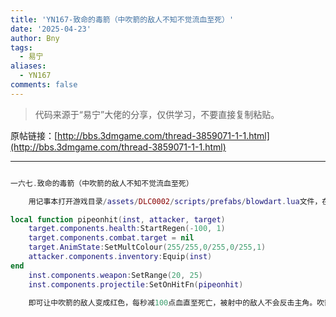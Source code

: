 ```yaml
---
title: 'YN167-致命的毒箭（中吹箭的敌人不知不觉流血至死）'
date: '2025-04-23'
author: Bny
tags:
  - 易宁
aliases:
  - YN167
comments: false
---
```


> 代码来源于“易宁”大佬的分享，仅供学习，不要直接复制粘贴。

原帖链接：[http://bbs.3dmgame.com/thread-3859071-1-1.html](http://bbs.3dmgame.com/thread-3859071-1-1.html)

---

```lua  

一六七.致命的毒箭（中吹箭的敌人不知不觉流血至死）	用记事本打开游戏目录/assets/DLC0002/scripts/prefabs/blowdart.lua文件，在inst.components.weapon:SetDamage(TUNING.PIPE_DART_DAMAGE)的下一行插入以下内容：local function pipeonhit(inst, attacker, target)	target.components.health:StartRegen(-100, 1)	target.components.combat.target = nil	target.AnimState:SetMultColour(255/255,0/255,0/255,1)	attacker.components.inventory:Equip(inst)end	inst.components.weapon:SetRange(20, 25)	inst.components.projectile:SetOnHitFn(pipeonhit)	即可让中吹箭的敌人变成红色，每秒减100点血直至死亡，被射中的敌人不会反击主角。吹箭为无限使用，吹出后自动回到手中

```  

